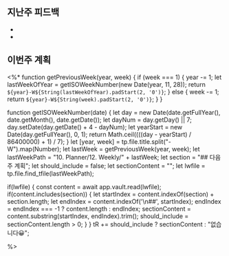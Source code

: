 ## 지난주 피드백
- 
- 

## 이번주 계획

<%* 
function getPreviousWeek(year, week) { 
if (week === 1) { 
	year -= 1; 
let lastWeekOfYear = getISOWeekNumber(new Date(year, 11, 28)); 
return `${year}-W${String(lastWeekOfYear).padStart(2, '0')}`; }
else {
week -= 1; 
return `${year}-W${String(week).padStart(2, '0')}`; } } 

function getISOWeekNumber(date) { 
let day = new Date(date.getFullYear(), date.getMonth(), date.getDate()); 
let dayNum = day.getDay() || 7; day.setDate(day.getDate() + 4 - dayNum); 
let yearStart = new Date(day.getFullYear(), 0, 1); 
return Math.ceil((((day - yearStart) / 86400000) + 1) / 7); } 
let [year, week] = tp.file.title.split("-W").map(Number); 
let lastWeek = getPreviousWeek(year, week); 
let lastWeekPath = "10. Planner/12. Weekly/" + lastWeek; 
let section = "## 다음 주 계획"; 
let should_include = false; 
let sectionContent = ""; 
let lwfile = tp.file.find_tfile(lastWeekPath); 

if(lwfile) { const content = await app.vault.read(lwfile); if(content.includes(section)) { 
let startIndex = content.indexOf(section) + section.length;
let endIndex = content.indexOf('\n##', startIndex); endIndex = endIndex === -1 ? content.length : endIndex; sectionContent = content.substring(startIndex, endIndex).trim(); 
should_include = sectionContent.length > 0; } } 
tR += should_include ? sectionContent : "없습니다😀";

%>

